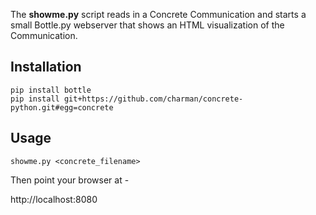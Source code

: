 The **showme.py** script reads in a Concrete Communication and starts
a small Bottle.py webserver that shows an HTML visualization of the
Communication.


Installation
------------

    pip install bottle
    pip install git+https://github.com/charman/concrete-python.git#egg=concrete


Usage
-----

    showme.py <concrete_filename>

Then point your browser at -

http://localhost:8080
